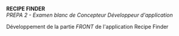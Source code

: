 **RECIPE FINDER**
<br>
*PREPA 2 - Examen blanc de Concepteur Développeur d'application*

Développement de la partie *FRONT* de l'application Recipe Finder